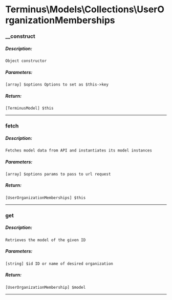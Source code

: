 # Terminus\Models\Collections\UserOrganizationMemberships

### __construct
##### Description:
    Object constructor

##### Parameters:
    [array] $options Options to set as $this->key

##### Return:
    [TerminusModel] $this

---

### fetch
##### Description:
    Fetches model data from API and instantiates its model instances

##### Parameters:
    [array] $options params to pass to url request

##### Return:
    [UserOrganizationMemberships] $this

---

### get
##### Description:
    Retrieves the model of the given ID

##### Parameters:
    [string] $id ID or name of desired organization

##### Return:
    [UserOrganizationMembership] $model

---

